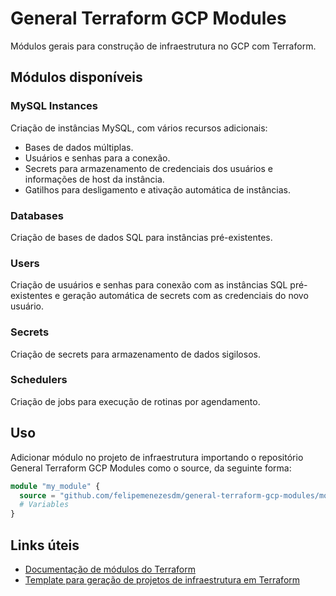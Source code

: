 # General Terraform GCP Modules
Módulos gerais para construção de infraestrutura no GCP com Terraform.

## Módulos disponíveis
### MySQL Instances
Criação de instâncias MySQL, com vários recursos adicionais:

- Bases de dados múltiplas.
- Usuários e senhas para a conexão.
- Secrets para armazenamento de credenciais dos usuários e informações de host da instância.
- Gatilhos para desligamento e ativação automática de instâncias.

### Databases
Criação de bases de dados SQL para instâncias pré-existentes.

### Users
Criação de usuários e senhas para conexão com as instâncias SQL pré-existentes e geração automática de secrets com as credenciais do novo usuário.

### Secrets
Criação de secrets para armazenamento de dados sigilosos.

### Schedulers
Criação de jobs para execução de rotinas por agendamento.

## Uso
Adicionar módulo no projeto de infraestrutura importando o repositório General Terraform GCP Modules como o source, da seguinte forma:

```terraform
module "my_module" {
  source = "github.com/felipemenezesdm/general-terraform-gcp-modules/modules/%module_dir%?ref=%tag_or_hash_or_branch%"
  # Variables
}
```

## Links úteis
- [Documentação de módulos do Terraform](https://developer.hashicorp.com/terraform/language/modules/develop)
- [Template para geração de projetos de infraestrutura em Terraform](https://github.com/FelipeMenezesDM/general-infra-template)